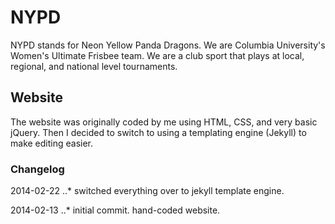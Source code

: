 NYPD
======
NYPD stands for Neon Yellow Panda Dragons. We are Columbia University's Women's Ultimate Frisbee team. We are a club sport that plays at local, regional, and national level tournaments.

Website
------
The website was originally coded by me using HTML, CSS, and very basic jQuery. Then I decided to switch to using a templating engine (Jekyll) to make editing easier.

### Changelog
2014-02-22
..* switched everything over to jekyll template engine.

2014-02-13
..* initial commit. hand-coded website.